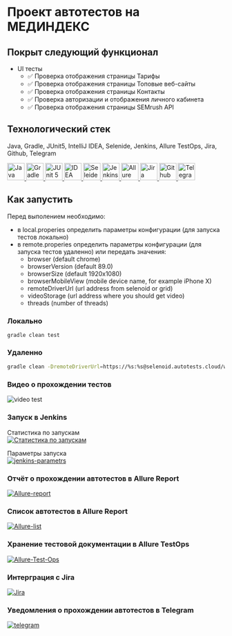 # Проект автотестов на МЕДИНДЕКС

## Покрыт следующий функционал
* UI тесты
    * ✅ Проверка отображения страницы Тарифы
    * ✅ Проверка отображения страницы Топовые веб-сайты
    * ✅ Проверка отображения страницы Контакты
    * ✅ Проверка авторизации и отображения личного кабинета
    * ✅ Проверка отображения страницы SEMrush API

## Технологический стек
Java, Gradle, JUnit5, IntelliJ IDEA, Selenide, Jenkins, Allure TestOps, Jira, Github, Telegram

<a href="https://github.com/angry-qa/vkc-demo">
  <img src="https://starchenkov.pro/qa-guru/img/skills/Java.svg" width="40" height="40"  alt="Java"/>
  <img src="https://starchenkov.pro/qa-guru/img/skills/Gradle.svg" width="40" height="40"  alt="Gradle"/>
  <img src="https://starchenkov.pro/qa-guru/img/skills/JUnit5.svg" width="40" height="40"  alt="JUnit 5"/>
  <img src="https://starchenkov.pro/qa-guru/img/skills/Intelij_IDEA.svg" width="40" height="40"  alt="IDEA"/>
  <img src="https://starchenkov.pro/qa-guru/img/skills/Selenide.svg" width="40" height="40"  alt="Seleide"/>
  <img src="https://starchenkov.pro/qa-guru/img/skills/Jenkins.svg" width="40" height="40"  alt="Jenkins"/>
  <img src="https://starchenkov.pro/qa-guru/img/skills/Allure_EE.svg" width="40" height="40"  alt="Allure TestOps"/>
  <img src="https://starchenkov.pro/qa-guru/img/skills/Jira.svg" width="40" height="40"  alt="Jira"/>
  <img src="https://starchenkov.pro/qa-guru/img/skills/Github.svg" width="40" height="40"  alt="Github"/>
  <img src="https://starchenkov.pro/qa-guru/img/skills/Telegram.svg" width="40" height="40"  alt="Telegram"/>
</a>

## Как запустить
Перед выполением необходимо:
* в local.properies определить параметры конфигурации (для запуска тестов локально)
* в remote.properies определить параметры конфигурации (для запуска тестов удаленно) или передать значения:
    - browser (default chrome)
    - browserVersion (default 89.0)
    - browserSize (default 1920x1080)
    - browserMobileView (mobile device name, for example iPhone X)
    - remoteDriverUrl (url address from selenoid or grid)
    - videoStorage (url address where you should get video)
    - threads (number of threads)

### Локально
```
gradle clean test
```

### Удаленно
```bash
gradle clean -DremoteDriverUrl=https://%s:%s@selenoid.autotests.cloud/wd/hub/ -DvideoStorage=https://selenoid.autotests.cloud/video/ -Dthreads=1 test
```

### Видео о прохождении тестов
<img src="https://i.ibb.co/93q2DGd/fefcc5cbac5d03c1.gif" alt="video test" border="0" />

### Запуск в Jenkins
Статистика по запускам <br >
<a href="https://ibb.co/nnKgcv6"><img src="https://i.ibb.co/CMS17Zm/statistic-jenkins.png" alt="Статистика по запускам" border="0" /></a>

Параметры запуска <br >
<a href="https://ibb.co/zbNbgHb"><img src="https://i.ibb.co/Y8b8ST8/jenkins-parametrs.png" alt="jenkins-parametrs" border="0" /></a>

### Отчёт о прохождении автотестов в Allure Report
<a href="https://ibb.co/HzG3q6q"><img src="https://i.ibb.co/WyBjfZf/Allure-report.png" alt="Allure-report" border="0" /></a>
### Список автотестов в Allure Report
<a href="https://ibb.co/sWqKV61"><img src="https://i.ibb.co/hYVBmZd/Allure-list.png" alt="Allure-list" border="0" /></a>
### Хранение тестовой документации в Allure TestOps
<a href="https://ibb.co/dGQYBx1"><img src="https://i.ibb.co/qkRQBVX/Allure-Test-Ops.png" alt="Allure-Test-Ops" border="0" /></a>
### Интерграция с Jira
<a href="https://ibb.co/C9fRLvH"><img src="https://i.ibb.co/VCsf6Dq/Jira.png" alt="Jira" border="0" /></a>
### Уведомления о прохождении автотестов в Telegram
<a href="https://imgbb.com/"><img src="https://ibb.co/R45YjKH" alt="telegram" border="0" /></a>
